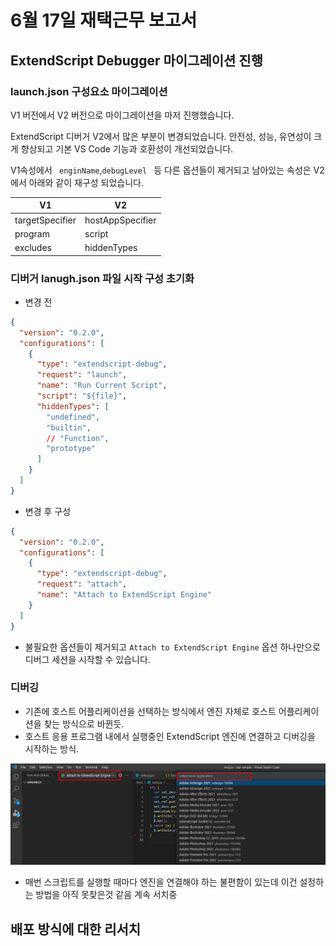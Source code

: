 # 6월 17일 재택근무 보고서

## ExtendScript Debugger 마이그레이션 진행

### launch.json 구성요소 마이그레이션

V1 버전에서 V2 버전으로 마이그레이션을 마저 진행했습니다.

ExtendScript 디버거 V2에서 많은 부분이 변경되었습니다. 안전성, 성능, 유연성이 크게 향상되고 기본 VS Code 기능과 호환성이 개선되었습니다.

V1속성에서 ` enginName`,`debugLevel ` 등 다른 옵션들이 제거되고 남아있는 속성은 V2에서 아래와 같이 재구성 되었습니다.

| V1              | V2               |
| --------------- | ---------------- |
| targetSpecifier | hostAppSpecifier |
| program         | script           |
| excludes        | hiddenTypes      |

### 디버거 lanugh.json 파일 시작 구성 초기화

- 변경 전

```json
{
  "version": "0.2.0",
  "configurations": [
    {
      "type": "extendscript-debug",
      "request": "launch",
      "name": "Run Current Script",
      "script": "${file}",
      "hiddenTypes": [
        "undefined",
        "builtin",
        // "Function",
        "prototype"
      ]
    }
  ]
}
```

- 변경 후 구성

```json
{
  "version": "0.2.0",
  "configurations": [
    {
      "type": "extendscript-debug",
      "request": "attach",
      "name": "Attach to ExtendScript Engine"
    }
  ]
}
```

- 불필요한 옵션들이 제거되고 `Attach to ExtendScript Engine` 옵션 하나만으로 디버그 세션을 시작할 수 있습니다.

### 디버깅

- 기존에 호스트 어플리케이션을 선택하는 방식에서 엔진 자체로 호스트 어플리케이션을 찾는 방식으로 바뀐듯.
- 호스트 응용 프로그램 내에서 실행중인 ExtendScript 엔진에 연결하고 디버깅을 시작하는 방식.

![디버깅변경](./asset/디버깅변경.png)

- 매번 스크립트를 실행할 때마다 엔진을 연결해야 하는 불편함이 있는데 이건 설정하는 방법을 아직 못찾은것 같음 계속 서치중

## 배포 방식에 대한 리서치
